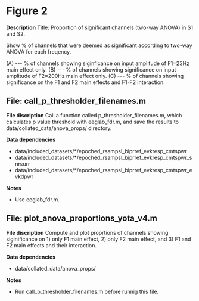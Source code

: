 # Figure 2 #

**Description** 
 Title: Proportion of significant channels (two-way ANOVA) in S1 and S2.

 Show % of channels that were deemed as significant according to two-way ANOVA for each freqency.

 (A) --- % of channels showing siginficance on input amplitude of F1=23Hz main effect only.
 (B) --- % of channels showing significance on input amplitude of F2=200Hz main effect only. 
 (C) --- % of channels showing significance on the F1 and F2 main effects and F1-F2 interaction.
 

## File: call_p_thresholder_filenames.m ##

**File discription** 
 Call a function called p_thresholder_filenames.m, which calculates p value threshold with eeglab_fdr.m, and save the results to data/collated_data/anova_props/ directory.

**Data dependencies**
+ data/included_datasets/\*/epoched_rsampsl_biprref_evkresp_cmtspwr
+ data/included_datasets/\*/epoched_rsampsl_biprref_evkresp_cmtspwr_snrsurr
+ data/included_datasets/\*/epoched_rsampsl_biprref_evkresp_cmtspwr_evkdpwr

**Notes** 
+ Use eeglab_fdr.m.


## File: plot_anova_proportions_yota_v4.m ##

**File discription** 
 Compute and plot proprtions of channels showing siginificance on 1) only F1 main effect, 2) only F2 main effect, and 3) F1 and F2 main effects and their interaction.

**Data dependencies**
+ data/collated_data/anova_props/

**Notes** 
+ Run call_p_thresholder_filenames.m before runnig this file.
